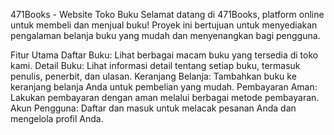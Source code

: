 471Books - Website Toko Buku
Selamat datang di 471Books, platform online untuk membeli dan menjual buku! Proyek ini bertujuan untuk menyediakan pengalaman belanja buku yang mudah dan menyenangkan bagi pengguna.

Fitur Utama
Daftar Buku: Lihat berbagai macam buku yang tersedia di toko kami.
Detail Buku: Lihat informasi detail tentang setiap buku, termasuk penulis, penerbit, dan ulasan.
Keranjang Belanja: Tambahkan buku ke keranjang belanja Anda untuk pembelian yang mudah.
Pembayaran Aman: Lakukan pembayaran dengan aman melalui berbagai metode pembayaran.
Akun Pengguna: Daftar dan masuk untuk melacak pesanan Anda dan mengelola profil Anda.
